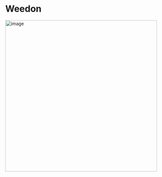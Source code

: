 # Weedon

<img width="476" alt="image" src="https://github.com/pierotofy/drone_dataset_weedon/assets/1951843/2877ab56-a5a9-44d1-9e8b-c89a00536177">

